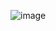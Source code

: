 ![image](https://github.com/weyden-daniel/tic_tac_toe_react_app/assets/11496444/5c88b6a2-6647-436f-a76a-90d89869d7a1)
